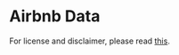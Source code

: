 # Airbnb Data

For license and disclaimer, please read [this](http://insideairbnb.com/about.html#disclaimers).
